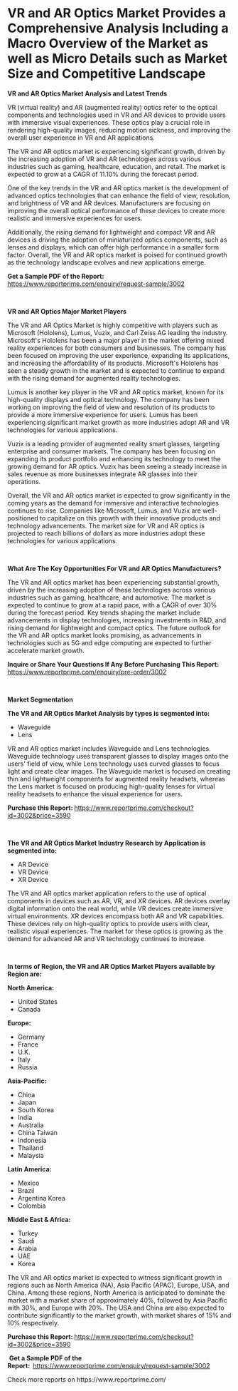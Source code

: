 <p><h1>VR and AR Optics Market Provides a Comprehensive Analysis Including a Macro Overview of the Market as well as Micro Details such as Market Size and Competitive Landscape</h1></p><p><strong>VR and AR Optics Market Analysis and Latest Trends</strong></p>
<p><p>VR (virtual reality) and AR (augmented reality) optics refer to the optical components and technologies used in VR and AR devices to provide users with immersive visual experiences. These optics play a crucial role in rendering high-quality images, reducing motion sickness, and improving the overall user experience in VR and AR applications.</p><p>The VR and AR optics market is experiencing significant growth, driven by the increasing adoption of VR and AR technologies across various industries such as gaming, healthcare, education, and retail. The market is expected to grow at a CAGR of 11.10% during the forecast period.</p><p>One of the key trends in the VR and AR optics market is the development of advanced optics technologies that can enhance the field of view, resolution, and brightness of VR and AR devices. Manufacturers are focusing on improving the overall optical performance of these devices to create more realistic and immersive experiences for users.</p><p>Additionally, the rising demand for lightweight and compact VR and AR devices is driving the adoption of miniaturized optics components, such as lenses and displays, which can offer high performance in a smaller form factor. Overall, the VR and AR optics market is poised for continued growth as the technology landscape evolves and new applications emerge.</p></p>
<p><strong>Get a Sample PDF of the Report:&nbsp;</strong> <a href="https://www.reportprime.com/enquiry/request-sample/3002">https://www.reportprime.com/enquiry/request-sample/3002</a></p>
<p>&nbsp;</p>
<p><strong>VR and AR Optics Major Market Players</strong></p>
<p><p>The VR and AR Optics Market is highly competitive with players such as Microsoft (Hololens), Lumus, Vuzix, and Carl Zeiss AG leading the industry. Microsoft's Hololens has been a major player in the market offering mixed reality experiences for both consumers and businesses. The company has been focused on improving the user experience, expanding its applications, and increasing the affordability of its products. Microsoft's Hololens has seen a steady growth in the market and is expected to continue to expand with the rising demand for augmented reality technologies.</p><p>Lumus is another key player in the VR and AR optics market, known for its high-quality displays and optical technology. The company has been working on improving the field of view and resolution of its products to provide a more immersive experience for users. Lumus has been experiencing significant market growth as more industries adopt AR and VR technologies for various applications.</p><p>Vuzix is a leading provider of augmented reality smart glasses, targeting enterprise and consumer markets. The company has been focusing on expanding its product portfolio and enhancing its technology to meet the growing demand for AR optics. Vuzix has been seeing a steady increase in sales revenue as more businesses integrate AR glasses into their operations.</p><p>Overall, the VR and AR optics market is expected to grow significantly in the coming years as the demand for immersive and interactive technologies continues to rise. Companies like Microsoft, Lumus, and Vuzix are well-positioned to capitalize on this growth with their innovative products and technology advancements. The market size for VR and AR optics is projected to reach billions of dollars as more industries adopt these technologies for various applications.</p></p>
<p>&nbsp;</p>
<p><strong>What Are The Key Opportunities For VR and AR Optics Manufacturers?</strong></p>
<p><p>The VR and AR optics market has been experiencing substantial growth, driven by the increasing adoption of these technologies across various industries such as gaming, healthcare, and automotive. The market is expected to continue to grow at a rapid pace, with a CAGR of over 30% during the forecast period. Key trends shaping the market include advancements in display technologies, increasing investments in R&D, and rising demand for lightweight and compact optics. The future outlook for the VR and AR optics market looks promising, as advancements in technologies such as 5G and edge computing are expected to further accelerate market growth.</p></p>
<p><strong>Inquire or Share Your Questions If Any Before Purchasing This Report:</strong> <a href="https://www.reportprime.com/enquiry/pre-order/3002">https://www.reportprime.com/enquiry/pre-order/3002</a></p>
<p>&nbsp;</p>
<p><strong>Market Segmentation</strong></p>
<p><strong>The VR and AR Optics Market Analysis by types is segmented into:</strong></p>
<p><ul><li>Waveguide</li><li>Lens</li></ul></p>
<p><p>VR and AR optics market includes Waveguide and Lens technologies. Waveguide technology uses transparent glasses to display images onto the users' field of view, while Lens technology uses curved glasses to focus light and create clear images. The Waveguide market is focused on creating thin and lightweight components for augmented reality headsets, whereas the Lens market is focused on producing high-quality lenses for virtual reality headsets to enhance the visual experience for users.</p></p>
<p><strong>Purchase this Report:&nbsp;</strong><a href="https://www.reportprime.com/checkout?id=3002&price=3590">https://www.reportprime.com/checkout?id=3002&price=3590</a></p>
<p>&nbsp;</p>
<p><strong>The VR and AR Optics Market Industry Research by Application is segmented into:</strong></p>
<p><ul><li>AR Device</li><li>VR Device</li><li>XR Device</li></ul></p>
<p><p>The VR and AR optics market application refers to the use of optical components in devices such as AR, VR, and XR devices. AR devices overlay digital information onto the real world, while VR devices create immersive virtual environments. XR devices encompass both AR and VR capabilities. These devices rely on high-quality optics to provide users with clear, realistic visual experiences. The market for these optics is growing as the demand for advanced AR and VR technology continues to increase.</p></p>
<p>&nbsp;</p>
<p><strong>In terms of Region, the VR and AR Optics Market Players available by Region are:</strong></p>
<p>
    <p> <strong> North America: </strong>
        <ul>
            <li>United States</li>
            <li>Canada</li>
        </ul>
        </p> 
    <p> <strong> Europe: </strong>
        <ul>
            <li>Germany</li>
            <li>France</li>
            <li>U.K.</li>
            <li>Italy</li>
            <li>Russia</li>
        </ul>
        </p> 
    <p> <strong> Asia-Pacific: </strong>
        <ul>
            <li>China</li>
            <li>Japan</li>
            <li>South Korea</li>
            <li>India</li>
            <li>Australia</li>
            <li>China Taiwan</li>
            <li>Indonesia</li>
            <li>Thailand</li>
            <li>Malaysia</li>
        </ul>
        </p> 
    <p> <strong> Latin America: </strong>
        <ul>
            <li>Mexico</li>
            <li>Brazil</li>
            <li>Argentina Korea</li>
            <li>Colombia</li>
        </ul>
        </p> 
    <p> <strong> Middle East & Africa: </strong>
        <ul>
            <li>Turkey</li>
            <li>Saudi</li>
            <li>Arabia</li>
            <li>UAE</li>
            <li>Korea</li>
        </ul>
    </p>
    </p>
<p><p>The VR and AR optics market is expected to witness significant growth in regions such as North America (NA), Asia Pacific (APAC), Europe, USA, and China. Among these regions, North America is anticipated to dominate the market with a market share of approximately 40%, followed by Asia Pacific with 30%, and Europe with 20%. The USA and China are also expected to contribute significantly to the market growth, with market shares of 15% and 10% respectively.</p></p>
<p><strong>Purchase this Report: </strong><a href="https://www.reportprime.com/checkout?id=3002&price=3590">https://www.reportprime.com/checkout?id=3002&price=3590</a></p>
<p>&nbsp;<strong>Get a Sample PDF of the Report:&nbsp;&nbsp;</strong><a href="https://www.reportprime.com/enquiry/request-sample/3002">https://www.reportprime.com/enquiry/request-sample/3002</a></p>
<p><strong></strong></p>
<p>Check more reports on https://www.reportprime.com/</p>